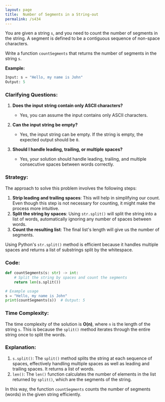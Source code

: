 ```yaml
---
layout: page
title:  Number of Segments in a String-out
permalink: /s434
---
```


You are given a string `s`, and you need to count the number of segments in the string. A segment is defined to be a contiguous sequence of non-space characters. 

Write a function `countSegments` that returns the number of segments in the string `s`.

**Example:**

```python
Input: s = "Hello, my name is John"
Output: 5
```

### Clarifying Questions:

1. **Does the input string contain only ASCII characters?**
   - Yes, you can assume the input contains only ASCII characters.

2. **Can the input string be empty?**
   - Yes, the input string can be empty. If the string is empty, the expected output should be `0`.

3. **Should I handle leading, trailing, or multiple spaces?**
   - Yes, your solution should handle leading, trailing, and multiple consecutive spaces between words correctly.

### Strategy:

The approach to solve this problem involves the following steps:
1. **Strip leading and trailing spaces**: This will help in simplifying our count. Even though this step is not necessary for counting, it might make the process more intuitive.
2. **Split the string by spaces**: Using `str.split()` will split the string into a list of words, automatically ignoring any number of spaces between words.
3. **Count the resulting list**: The final list's length will give us the number of segments.

Using Python's `str.split()` method is efficient because it handles multiple spaces and returns a list of substrings split by the whitespace.

### Code:

```python
def countSegments(s: str) -> int:
    # Split the string by spaces and count the segments
    return len(s.split())

# Example usage
s = "Hello, my name is John"
print(countSegments(s))  # Output: 5
```

### Time Complexity:

The time complexity of the solution is **O(n)**, where `n` is the length of the string `s`. This is because the `split()` method iterates through the entire string once to split the words.

### Explanation:

1. `s.split()`: The `split()` method splits the string at each sequence of spaces, effectively handling multiple spaces as well as leading and trailing spaces. It returns a list of words.
2. `len()`: The `len()` function calculates the number of elements in the list returned by `split()`, which are the segments of the string.

In this way, the function `countSegments` counts the number of segments (words) in the given string efficiently.